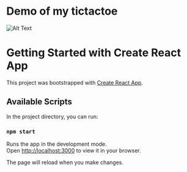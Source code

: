 # Demo of my tictactoe

![Alt Text](https://drive.google.com/uc?id=1SGqJt9XRQlaUx5b4f3yrFa6rQxiDGIJt)


# Getting Started with Create React App

This project was bootstrapped with [Create React App](https://github.com/facebook/create-react-app).

## Available Scripts

In the project directory, you can run:

### `npm start`

Runs the app in the development mode.\
Open [http://localhost:3000](http://localhost:3000) to view it in your browser.

The page will reload when you make changes.
